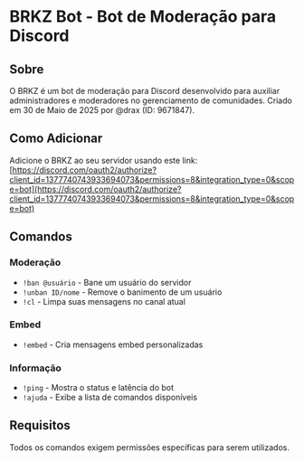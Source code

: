 # BRKZ Bot - Bot de Moderação para Discord

## Sobre
O BRKZ é um bot de moderação para Discord desenvolvido para auxiliar administradores e moderadores no gerenciamento de comunidades. Criado em 30 de Maio de 2025 por @drax (ID: 9671847).

## Como Adicionar
Adicione o BRKZ ao seu servidor usando este link:
[https://discord.com/oauth2/authorize?client_id=1377740743933694073&permissions=8&integration_type=0&scope=bot](https://discord.com/oauth2/authorize?client_id=1377740743933694073&permissions=8&integration_type=0&scope=bot)

## Comandos

### Moderação
- `!ban @usuário` - Bane um usuário do servidor
- `!unban ID/nome` - Remove o banimento de um usuário
- `!cl` - Limpa suas mensagens no canal atual

### Embed
- `!embed` - Cria mensagens embed personalizadas

### Informação
- `!ping` - Mostra o status e latência do bot
- `!ajuda` - Exibe a lista de comandos disponíveis

## Requisitos
Todos os comandos exigem permissões específicas para serem utilizados.

